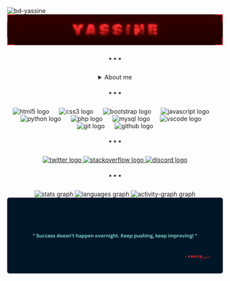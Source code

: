 <div align="left">
  <img src="https://komarev.com/ghpvc/?username=bd-yassine&label=Profile%20views&color=0e75b6&style=flat" alt="bd-yassine" />
</div>

<div align="center">
    <img  src="/gif/Y A S S I N E.gif" />
</div>

###

<h4 align="center">* * *</h4>

###

<details>
<summary align="center">About me</summary>

<br clear="both">

Hi there! I'm Yassine, a passionate web developer from Morocco. I'm currently 20 years old and studying Digital Development (Web Development) to enhance my skills and build amazing digital experiences.

<details>
<summary align="center">More about me...</summary>

I have a strong interest in Web Development, particularly in creating responsive and user-friendly websites. I also enjoy exploring UI/UX Design to ensure websites are not only functional but also visually appealing and intuitive. Additionally, I am fascinated by Databases and how data storage and management power modern web applications.

</details>

</details>

###

<h4 align="center">* * *</h4>

###

<div align="center">
  <img src="https://skillicons.dev/icons?i=html" height="40" alt="html5 logo" />
  <img width="15" />
  <img src="https://skillicons.dev/icons?i=css" height="40" alt="css3 logo" />
  <img width="15" />
  <img src="https://skillicons.dev/icons?i=bootstrap" height="40" alt="bootstrap logo" />
  <img width="15" />
  <img src="https://skillicons.dev/icons?i=js" height="40" alt="javascript logo" />
  <img width="15" />
  <img src="https://skillicons.dev/icons?i=py" height="40" alt="python logo" />
  <img width="15" />
  <img src="https://skillicons.dev/icons?i=php" height="40" alt="php logo" />
  <img width="15" />
  <img src="https://skillicons.dev/icons?i=mysql" height="40" alt="mysql logo" />
  <img width="15" />
  <img src="https://skillicons.dev/icons?i=vscode" height="40" alt="vscode logo" />
  <img width="15" />
  <img src="https://skillicons.dev/icons?i=git" height="40" alt="git logo" />
  <img width="15" />
  <img src="https://skillicons.dev/icons?i=github" height="40" alt="github logo" />
</div>

###

<h4 align="center">* * *</h4>

###

<div align="center">
  <a href="https://x.com/yassine_o2" target="_blank">
    <img src="https://raw.githubusercontent.com/maurodesouza/profile-readme-generator/master/src/assets/icons/social/twitter/default.svg" width="55" height="30" alt="twitter logo" />
  </a>
  <a href="https://stackoverflow.com/users/29984959/yassi-ne" target="_blank">
    <img src="https://raw.githubusercontent.com/maurodesouza/profile-readme-generator/master/src/assets/icons/social/stackoverflow/default.svg" width="55" height="30" alt="stackoverflow logo" />
  </a>
  <a href="https://discord.com/users/1325979065269882914" target="_blank">
    <img src="https://raw.githubusercontent.com/maurodesouza/profile-readme-generator/master/src/assets/icons/social/discord/default.svg" width="55" height="30" alt="discord logo" />
  </a>
</div>

###

<h4 align="center">* * *</h4>

###

  <div align="center">
    <img src="https://github-readme-stats.vercel.app/api?username=BD-YASSINE&hide_title=false&hide_rank=false&show_icons=true&include_all_commits=true&count_private=true&disable_animations=false&theme=nightowl&locale=en&hide_border=true&order=1" height="179.5" alt="stats graph" />
    <img src="https://github-readme-stats.vercel.app/api/top-langs?username=BD-YASSINE&locale=en&hide_title=false&layout=compact&card_width=320&langs_count=5&theme=nightowl&hide_border=true&order=2" height="179.5" alt="languages graph" />
    <img src="https://github-readme-activity-graph.vercel.app/graph?username=BD-YASSINE&radius=5&theme=nightowl&area=true&order=5&hide_border=true" height="396" alt="activity-graph graph" />
  </div>

  <div align="center">
    <img width="1050" src="/gif/Developer Full Stack (2).png" style="border-radius: 5px;" />
  </div>

###

